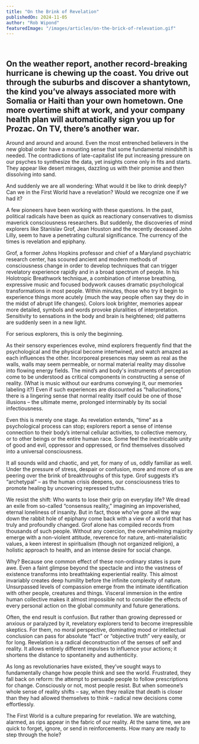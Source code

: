 ```yaml
---
title: "On the Brink of Revelation"
publishedOn: 2024-11-05
author: "Rob Wipond"
featuredImage: "/images/articles/on-the-brick-of-relevation.gif"
---
```


‍

## On the weather report, another record-breaking hurricane is chewing up the coast. You drive out through the suburbs and discover a shantytown, the kind you’ve always associated more with Somalia or Haiti than your own hometown. One more overtime shift at work, and your company health plan will automatically sign you up for Prozac. On TV, there’s another war.

Around and around and around. Even the most entrenched believers in the new global order have a mounting sense that some fundamental mindshift is needed. The contradictions of late-capitalist life put increasing pressure on our psyches to synthesize the data, yet insights come only in fits and starts. They appear like desert mirages, dazzling us with their promise and then dissolving into sand. 

And suddenly we are all wondering: What would it be like to drink deeply? Can we in the First World have a revelation? Would we recognize one if we had it?

A few pioneers have been working with these questions. In the past, political radicals have been as quick as reactionary conservatives to dismiss maverick consciousness researchers. But suddenly, the discoveries of mind explorers like Stanislav Grof, Jean Houston and the recently deceased John Lilly, seem to have a penetrating cultural significance. The currency of the times is revelation and epiphany.

Grof, a former Johns Hopkins professor and chief of a Maryland psychiatric research center, has scoured ancient and modern methods of consciousness change in order to develop techniques that can trigger revelatory experience rapidly and in a broad spectrum of people. In his Holotropic Breathwork technique, a combination of intense breathing, expressive music and focused bodywork causes dramatic psychological transformations in most people. Within minutes, those who try it begin to experience things more acutely (much the way people often say they do in the midst of abrupt life changes). Colors look brighter, memories appear more detailed, symbols and words provoke pluralities of interpretation. Sensitivity to sensations in the body and brain is heightened; old patterns are suddenly seen in a new light.

For serious explorers, this is only the beginning.

As their sensory experiences evolve, mind explorers frequently find that the psychological and the physical become intertwined, and watch amazed as each influences the other. Incorporeal presences may seem as real as the walls, walls may seem permeable, or normal material reality may dissolve into flowing energy fields. The mind’s and body's instruments of perception come to be understood as critical components in constructing a sense of reality. (What is music without our eardrums conveying it, our memories labeling it?) Even if such experiences are discounted as “hallucinations,” there is a lingering sense that normal reality itself could be one of those illusions – the ultimate meme, prolonged interminably by its social infectiousness.

Even this is merely one stage. As revelation extends, “time” as a psychological process can stop; explorers report a sense of intense connection to their body’s internal cellular activities, to collective memory, or to other beings or the entire human race. Some feel the inextricable unity of good and evil, oppressor and oppressed, or find themselves dissolved into a universal consciousness.

It all sounds wild and chaotic, and yet, for many of us, oddly familiar as well. Under the pressure of stress, despair or confusion, more and more of us are peering over the brink of breakthroughs of this type. Grof suggests it’s “archetypal” – as the human crisis deepens, our consciousness tries to promote healing by uncovering repressed truths.

We resist the shift: Who wants to lose their grip on everyday life? We dread an exile from so-called “consensus reality,” imagining an impoverished, eternal loneliness of insanity. But in fact, those who’ve gone all the way down the rabbit hole of epiphany come back with a view of a world that has truly and profoundly changed. Grof alone has compiled records from thousands of such people. Without any coercion, the overwhelming majority emerge with a non-violent attitude, reverence for nature, anti-materialistic values, a keen interest in spiritualism (though not organized religion), a holistic approach to health, and an intense desire for social change. 

Why? Because one common effect of these non-ordinary states is pure awe. Even a faint glimpse beyond the spectacle and into the vastness of existence transforms into breathtaking experiential reality. This almost invariably creates deep humility before the infinite complexity of nature. Unsurpassed levels of compassion emerge from the intimate identification with other people, creatures and things. Visceral immersion in the entire human collective makes it almost impossible not to consider the effects of every personal action on the global community and future generations.

Often, the end result is confusion. But rather than growing depressed or anxious or paralyzed by it, revelatory explorers tend to become irrepressible skeptics. For them, no moral perspective, dominating mood or intellectual conclusion can pass for absolute “fact” or “objective truth” very easily, or for long. Revelation is a radical deconstruction of the senses of self and reality. It allows entirely different impulses to influence your actions; it shortens the distance to spontaneity and authenticity.

As long as revolutionaries have existed, they’ve sought ways to fundamentally change how people think and see the world. Frustrated, they fall back on reform: the attempt to persuade people to follow prescriptions for change. Consciously or not, most people resist. But when someone’s whole sense of reality shifts – say, when they realize that death is closer than they had allowed themselves to think – radical new decisions come effortlessly.

The First World is a culture preparing for revelation. We are watching, alarmed, as rips appear in the fabric of our reality. At the same time, we are quick to forget, ignore, or send in reinforcements. How many are ready to step through the hole?
